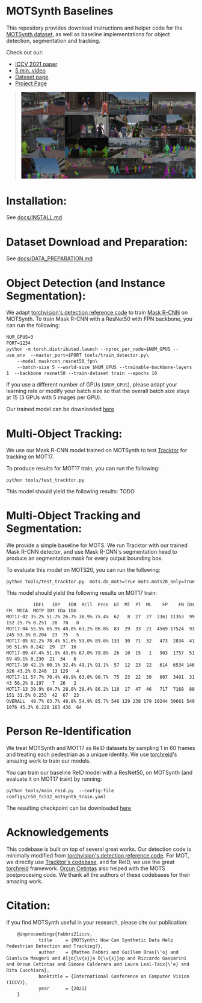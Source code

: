 # MOTSynth Baselines
This repository provides download instructions and helper code for the [MOTSynth dataset](https://arxiv.org/abs/2108.09518), as well as baseline implementations for object detection, segmentation and tracking.

Check out our:
- [ICCV 2021 paper](https://openaccess.thecvf.com/content/ICCV2021/html/Fabbri_MOTSynth_How_Can_Synthetic_Data_Help_Pedestrian_Detection_and_Tracking_ICCV_2021_paper.html)
- [5 min. video](https://www.youtube.com/watch?v=dc_Z1iCceL4)
- [Dataset page](https://motchallenge.net/data/MOTSynth-MOT-CVPR22/) 
- [Project Page](https://aimagelab.ing.unimore.it/imagelab/page.asp?IdPage=42)

> ![Method Visualization](teaser_github.png)


# Installation:
See [docs/INSTALL.md](docs/INSTALL.md)

# Dataset Download and Preparation:
See [docs/DATA_PREPARATION.md](docs/DATA_PREPARATION.md)

# Object Detection (and Instance Segmentation):
We adapt [torchvision's detection reference code](https://github.com/pytorch/vision/tree/main/references/detection) to train [Mask R-CNN](https://arxiv.org/abs/1703.06870) on MOTSynth. To train Mask R-CNN with a ResNet50 with FPN backbone, you can run the following:
```
NUM_GPUS=3
PORT=1234
python -m torch.distributed.launch --nproc_per_node=$NUM_GPUS --use_env  --master_port=$PORT tools/train_detector.py\
    --model maskrcnn_resnet50_fpn\
    --batch-size 5 --world-size $NUM_GPUS --trainable-backbone-layers 1  --backbone resnet50 --train-dataset train --epochs 10
```
If you use a different number of GPUs (`$NUM_GPUS`), please adapt your learning rate or modify your batch size so that the overall batch size stays at 15 (3 GPUs with 5 images per GPU).

Our trained model can be downloaded [here](https://vision.in.tum.de/webshare/u/brasoand/motsynth/maskrcnn_resnet50_fpn_epoch_10.pth)

# Multi-Object Tracking:
We use our Mask R-CNN model trained on MOTSynth to test [Tracktor](https://arxiv.org/abs/1903.05625) for tracking on MOT17.

To produce results for MOT17 train, you can run the following:
```
python tools/test_tracktor.py
```
This model should yield the following results:
TODO

# Multi-Object Tracking and Segmentation:
We provide a simple baseline for MOTS. We run Tracktor with our trained Mask R-CNN detector, and use Mask R-CNN's segmentation head to produce an segmentation mask for every output bounding box.

To evaluate this model on MOTS20, you can run the following:
```
python tools/test_tracktor.py  mots.do_mots=True mots.mots20_only=True
```
This model should yield the following results on MOT17 train:
```
          IDF1   IDP   IDR  Rcll  Prcn  GT  MT  PT  ML    FP    FN IDs    FM  MOTA  MOTP IDt IDa IDm
MOT17-02 35.2% 51.7% 26.7% 38.9% 75.4%  62   8  27  27  2361 11353  99   152 25.7% 0.251  28  78   8
MOT17-04 55.5% 65.9% 48.0% 63.2% 86.8%  83  29  33  21  4569 17524  93   245 53.3% 0.204  23  75   5
MOT17-05 62.2% 78.4% 51.6% 59.0% 89.6% 133  30  71  32   473  2834  41    90 51.6% 0.242  29  27  16
MOT17-09 47.4% 51.9% 43.6% 67.0% 79.8%  26  10  15   1   903  1757  51    69 49.1% 0.230  21  34   6
MOT17-10 42.1% 60.1% 32.4% 49.1% 91.1%  57  12  23  22   614  6534 146   326 43.2% 0.240  13 129   4
MOT17-11 57.7% 70.4% 48.9% 63.0% 90.7%  75  23  22  30   607  3491  31    43 56.2% 0.197   7  26   2
MOT17-13 39.9% 64.7% 28.8% 38.4% 86.2% 110  17  47  46   717  7168  88   151 31.5% 0.253  42  67  23
OVERALL  49.7% 63.7% 40.8% 54.9% 85.7% 546 129 238 179 10244 50661 549  1076 45.3% 0.220 163 436  64
```

# Person Re-Identification
We treat MOTSynth and MOT17 as ReID datasets by sampling 1 in 60 frames and treating each pedestrian as a unique identity. We use [torchreid](https://github.com/KaiyangZhou/deep-person-reid/tree/master/torchreid)'s amazing work to train our models.

You can train our baseline ReID model with a ResNet50, on MOTSynth (and evaluate it on MOT17 train) by running:
```
python tools/main_reid.py  --config-file configs/r50_fc512_motsynth_train.yaml 
```
The resulting checkpoint can be downloaded [here](https://vision.in.tum.de/webshare/u/brasoand/motsynth/resnet50_fc512_reid_epoch_19.pth) 


# Acknowledgements
This codebase is built on top of several great works. Our detection code is minimally modified from [torchvision's detection reference code](https://github.com/pytorch/vision/tree/main/references/detection). For MOT, we directly use [Tracktor's codebase](https://github.com/phil-bergmann/tracking_wo_bnw), and for ReID, we use the great [torchreid](https://github.com/KaiyangZhou/deep-person-reid/tree/master/torchreid) framework. [Orçun Cetintas](https://github.com/ocetintas/) also helped with the MOTS postprocesing code. We thank all the authors of these codebases for their amazing work.

# Citation:
If you find MOTSynth useful in your research, please cite our publication:
```
    @inproceedings{fabbri21iccv,
            title     = {MOTSynth: How Can Synthetic Data Help Pedestrian Detection and Tracking?},
            author    = {Matteo Fabbri and Guillem Bras{\'o} and Gianluca Maugeri and Aljo{\v{s}}a O{\v{s}}ep and Riccardo Gasparini and Orcun Cetintas and Simone Calderara and Laura Leal-Taix{\'e} and Rita Cucchiara},
            booktitle = {International Conference on Computer Vision (ICCV)},
            year      = {2021}
    }
```